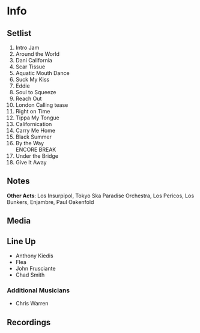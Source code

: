 # Info

## Setlist

1. Intro Jam
2. Around the World
3. Dani California
4. Scar Tissue
5. Aquatic Mouth Dance
6. Suck My Kiss
7. Eddie
8. Soul to Squeeze
9. Reach Out
10. London Calling tease
11. Right on Time
12. Tippa My Tongue
13. Californication
14. Carry Me Home
15. Black Summer
16. By the Way
<br> ENCORE BREAK
17. Under the Bridge
18. Give It Away

## Notes

**Other Acts**: Los Insurpipol, Tokyo Ska Paradise Orchestra, Los Pericos, Los Bunkers, Enjambre, Paul Oakenfold

## Media 

## Line Up

* Anthony Kiedis
* Flea
* John Frusciante
* Chad Smith

### Additional Musicians

* Chris Warren

## Recordings
